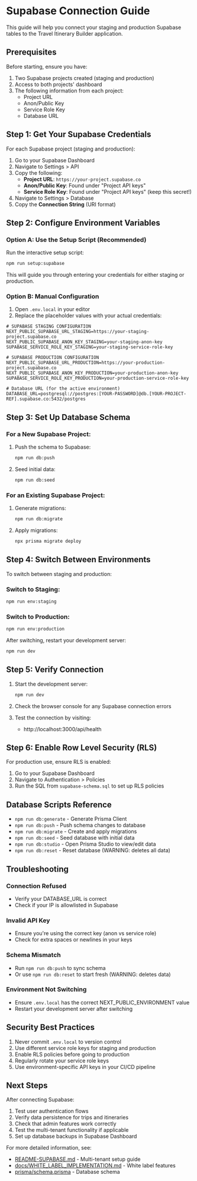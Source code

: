 # Supabase Connection Guide

This guide will help you connect your staging and production Supabase tables to the Travel Itinerary Builder application.

## Prerequisites

Before starting, ensure you have:
1. Two Supabase projects created (staging and production)
2. Access to both projects' dashboard
3. The following information from each project:
   - Project URL
   - Anon/Public Key
   - Service Role Key
   - Database URL

## Step 1: Get Your Supabase Credentials

For each Supabase project (staging and production):

1. Go to your Supabase Dashboard
2. Navigate to Settings > API
3. Copy the following:
   - **Project URL**: `https://your-project.supabase.co`
   - **Anon/Public Key**: Found under "Project API keys"
   - **Service Role Key**: Found under "Project API keys" (keep this secret!)
4. Navigate to Settings > Database
5. Copy the **Connection String** (URI format)

## Step 2: Configure Environment Variables

### Option A: Use the Setup Script (Recommended)

Run the interactive setup script:

```bash
npm run setup:supabase
```

This will guide you through entering your credentials for either staging or production.

### Option B: Manual Configuration

1. Open `.env.local` in your editor
2. Replace the placeholder values with your actual credentials:

```env
# SUPABASE STAGING CONFIGURATION
NEXT_PUBLIC_SUPABASE_URL_STAGING=https://your-staging-project.supabase.co
NEXT_PUBLIC_SUPABASE_ANON_KEY_STAGING=your-staging-anon-key
SUPABASE_SERVICE_ROLE_KEY_STAGING=your-staging-service-role-key

# SUPABASE PRODUCTION CONFIGURATION
NEXT_PUBLIC_SUPABASE_URL_PRODUCTION=https://your-production-project.supabase.co
NEXT_PUBLIC_SUPABASE_ANON_KEY_PRODUCTION=your-production-anon-key
SUPABASE_SERVICE_ROLE_KEY_PRODUCTION=your-production-service-role-key

# Database URL (for the active environment)
DATABASE_URL=postgresql://postgres:[YOUR-PASSWORD]@db.[YOUR-PROJECT-REF].supabase.co:5432/postgres
```

## Step 3: Set Up Database Schema

### For a New Supabase Project:

1. Push the schema to Supabase:
   ```bash
   npm run db:push
   ```

2. Seed initial data:
   ```bash
   npm run db:seed
   ```

### For an Existing Supabase Project:

1. Generate migrations:
   ```bash
   npm run db:migrate
   ```

2. Apply migrations:
   ```bash
   npx prisma migrate deploy
   ```

## Step 4: Switch Between Environments

To switch between staging and production:

### Switch to Staging:
```bash
npm run env:staging
```

### Switch to Production:
```bash
npm run env:production
```

After switching, restart your development server:
```bash
npm run dev
```

## Step 5: Verify Connection

1. Start the development server:
   ```bash
   npm run dev
   ```

2. Check the browser console for any Supabase connection errors

3. Test the connection by visiting:
   - http://localhost:3000/api/health

## Step 6: Enable Row Level Security (RLS)

For production use, ensure RLS is enabled:

1. Go to your Supabase Dashboard
2. Navigate to Authentication > Policies
3. Run the SQL from `supabase-schema.sql` to set up RLS policies

## Database Scripts Reference

- `npm run db:generate` - Generate Prisma Client
- `npm run db:push` - Push schema changes to database
- `npm run db:migrate` - Create and apply migrations
- `npm run db:seed` - Seed database with initial data
- `npm run db:studio` - Open Prisma Studio to view/edit data
- `npm run db:reset` - Reset database (WARNING: deletes all data)

## Troubleshooting

### Connection Refused
- Verify your DATABASE_URL is correct
- Check if your IP is allowlisted in Supabase

### Invalid API Key
- Ensure you're using the correct key (anon vs service role)
- Check for extra spaces or newlines in your keys

### Schema Mismatch
- Run `npm run db:push` to sync schema
- Or use `npm run db:reset` to start fresh (WARNING: deletes data)

### Environment Not Switching
- Ensure `.env.local` has the correct NEXT_PUBLIC_ENVIRONMENT value
- Restart your development server after switching

## Security Best Practices

1. Never commit `.env.local` to version control
2. Use different service role keys for staging and production
3. Enable RLS policies before going to production
4. Regularly rotate your service role keys
5. Use environment-specific API keys in your CI/CD pipeline

## Next Steps

After connecting Supabase:

1. Test user authentication flows
2. Verify data persistence for trips and itineraries
3. Check that admin features work correctly
4. Test the multi-tenant functionality if applicable
5. Set up database backups in Supabase Dashboard

For more detailed information, see:
- [README-SUPABASE.md](./README-SUPABASE.md) - Multi-tenant setup guide
- [docs/WHITE_LABEL_IMPLEMENTATION.md](./docs/WHITE_LABEL_IMPLEMENTATION.md) - White label features
- [prisma/schema.prisma](./prisma/schema.prisma) - Database schema